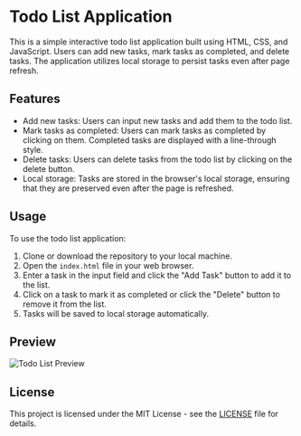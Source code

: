 # Todo List Application

This is a simple interactive todo list application built using HTML, CSS, and JavaScript. Users can add new tasks, mark tasks as completed, and delete tasks. The application utilizes local storage to persist tasks even after page refresh.

## Features

- Add new tasks: Users can input new tasks and add them to the todo list.
- Mark tasks as completed: Users can mark tasks as completed by clicking on them. Completed tasks are displayed with a line-through style.
- Delete tasks: Users can delete tasks from the todo list by clicking on the delete button.
- Local storage: Tasks are stored in the browser's local storage, ensuring that they are preserved even after the page is refreshed.

## Usage

To use the todo list application:

1. Clone or download the repository to your local machine.
2. Open the `index.html` file in your web browser.
3. Enter a task in the input field and click the "Add Task" button to add it to the list.
4. Click on a task to mark it as completed or click the "Delete" button to remove it from the list.
5. Tasks will be saved to local storage automatically.

## Preview

![Todo List Preview](todo-list-preview.png)

## License

This project is licensed under the MIT License - see the [LICENSE](LICENSE) file for details.
